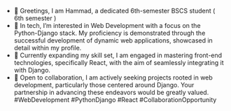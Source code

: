 - 👋 Greetings, I am Hammad, a dedicated 6th-semester BSCS student ( 6th semester )
- 👀 In tech, I’m interested in Web Development with a focus on the Python-Django stack. My proficiency is demonstrated through the successful development of dynamic web applications, showcased in detail within my profile.
- 🌱 Currently expanding my skill set, I am engaged in mastering front-end technologies, specifically React, with the aim of seamlessly integrating it with Django.
- 💞️ Open to collaboration, I am actively seeking projects rooted in web development, particularly those centered around Django. Your partnership in advancing these endeavors would be greatly valued. #WebDevelopment #PythonDjango #React #CollaborationOpportunity


<!---
Hammad7106/Hammad7106 is a ✨ special ✨ repository because its `README.md` (this file) appears on your GitHub profile.
You can click the Preview link to take a look at your changes.
--->
